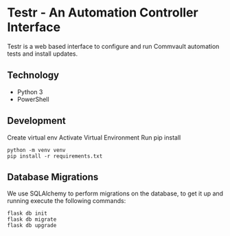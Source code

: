 # Testr - An Automation Controller Interface

Testr is a web based interface to configure and run Commvault automation tests and install updates.

## Technology
* Python 3
* PowerShell

## Development

Create virtual env
Activate Virtual Environment
Run pip install

```
python -m venv venv
pip install -r requirements.txt
```

## Database Migrations
We use SQLAlchemy to perform migrations on the database, to get it up and running execute the following commands:

```
flask db init
flask db migrate
flask db upgrade
```
